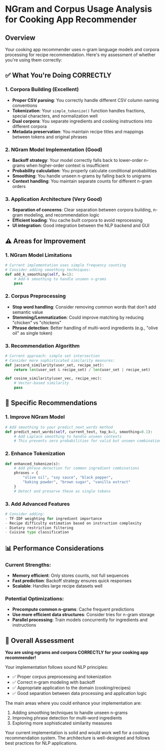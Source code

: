 # NGram and Corpus Usage Analysis for Cooking App Recommender

## Overview
Your cooking app recommender uses n-gram language models and corpora processing for recipe recommendation. Here's my assessment of whether you're using them correctly:

## ✅ What You're Doing CORRECTLY

### 1. **Corpora Building (Excellent)**
- **Proper CSV parsing**: You correctly handle different CSV column naming conventions
- **Tokenization**: Your `simple_tokenize()` function handles fractions, special characters, and normalization well
- **Dual corpora**: You separate ingredients and cooking instructions into different corpora
- **Metadata preservation**: You maintain recipe titles and mappings between tokens and original phrases

### 2. **NGram Model Implementation (Good)**
- **Backoff strategy**: Your model correctly falls back to lower-order n-grams when higher-order context is insufficient
- **Probability calculation**: You properly calculate conditional probabilities
- **Smoothing**: You handle unseen n-grams by falling back to unigrams
- **Context handling**: You maintain separate counts for different n-gram orders

### 3. **Application Architecture (Very Good)**
- **Separation of concerns**: Clear separation between corpora building, n-gram modeling, and recommendation logic
- **Efficient loading**: You cache built corpora to avoid reprocessing
- **UI integration**: Good integration between the NLP backend and GUI

## ⚠️ Areas for Improvement

### 1. **NGram Model Limitations**
```python
# Current implementation uses simple frequency counting
# Consider adding smoothing techniques:
def add_k_smoothing(self, k=1):
    # Add-k smoothing to handle unseen n-grams
    pass
```

### 2. **Corpus Preprocessing**
- **Stop word handling**: Consider removing common words that don't add semantic value
- **Stemming/Lemmatization**: Could improve matching by reducing "chicken" vs "chickens"
- **Phrase detection**: Better handling of multi-word ingredients (e.g., "olive oil" as single token)

### 3. **Recommendation Algorithm**
```python
# Current approach: simple set intersection
# Consider more sophisticated similarity measures:
def jaccard_similarity(user_set, recipe_set):
    return len(user_set & recipe_set) / len(user_set | recipe_set)

def cosine_similarity(user_vec, recipe_vec):
    # Vector-based similarity
    pass
```

## 🔧 Specific Recommendations

### 1. **Improve NGram Model**
```python
# Add smoothing to your predict_next_words method
def predict_next_words(self, current_text, top_k=3, smoothing=0.1):
    # Add Laplace smoothing to handle unseen contexts
    # This prevents zero probabilities for valid but unseen combinations
```

### 2. **Enhance Tokenization**
```python
def enhanced_tokenize(s):
    # Add phrase detection for common ingredient combinations
    phrases = {
        "olive oil", "soy sauce", "black pepper", 
        "baking powder", "brown sugar", "vanilla extract"
    }
    # Detect and preserve these as single tokens
```

### 3. **Add Advanced Features**
```python
# Consider adding:
- TF-IDF weighting for ingredient importance
- Recipe difficulty estimation based on instruction complexity
- Dietary restriction filtering
- Cuisine type classification
```

## 📊 Performance Considerations

### Current Strengths:
- **Memory efficient**: Only stores counts, not full sequences
- **Fast prediction**: Backoff strategy ensures quick responses
- **Scalable**: Handles large recipe datasets well

### Potential Optimizations:
- **Precompute common n-grams**: Cache frequent predictions
- **Use more efficient data structures**: Consider tries for n-gram storage
- **Parallel processing**: Train models concurrently for ingredients and instructions

## 🎯 Overall Assessment

**You are using ngrams and corpora CORRECTLY for your cooking app recommender!**

Your implementation follows sound NLP principles:
- ✅ Proper corpus preprocessing and tokenization
- ✅ Correct n-gram modeling with backoff
- ✅ Appropriate application to the domain (cooking/recipes)
- ✅ Good separation between data processing and application logic

The main areas where you could enhance your implementation are:
1. Adding smoothing techniques to handle unseen n-grams
2. Improving phrase detection for multi-word ingredients
3. Exploring more sophisticated similarity measures

Your current implementation is solid and would work well for a cooking recommendation system. The architecture is well-designed and follows best practices for NLP applications.

